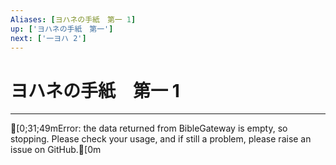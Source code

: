 ```yaml
---
Aliases: [ヨハネの手紙　第一 1]
up: ['ヨハネの手紙　第一']
next: ['一ヨハ 2']
---
```

# ヨハネの手紙　第一 1

***
[0;31;49mError: the data returned from BibleGateway is empty, so stopping. Please check your usage, and if still a problem, please raise an issue on GitHub.[0m
